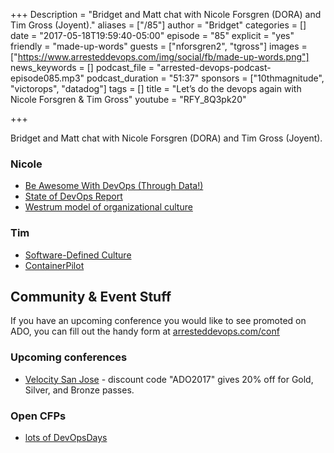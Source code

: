 +++
Description = "Bridget and Matt chat with Nicole Forsgren (DORA) and Tim Gross (Joyent)."
aliases = ["/85"]
author = "Bridget"
categories = []
date = "2017-05-18T19:59:40-05:00"
episode = "85"
explicit = "yes"
friendly = "made-up-words"
guests = ["nforsgren2", "tgross"]
images = ["https://www.arresteddevops.com/img/social/fb/made-up-words.png"]
news_keywords = []
podcast_file = "arrested-devops-podcast-episode085.mp3"
podcast_duration = "51:37"
sponsors = ["10thmagnitude", "victorops", "datadog"]
tags = []
title = "Let’s do the devops again with Nicole Forsgren & Tim Gross"
youtube = "RFY_8Q3pk20"

+++

Bridget and Matt chat with Nicole Forsgren (DORA) and Tim Gross (Joyent).

### Nicole
* [Be Awesome With DevOps (Through Data!)](https://gotochgo.com/2017/sessions/42)
* [State of DevOps Report](https://devops-research.com/research.html)
* [Westrum model of organizational culture](https://continuousdelivery.com/implementing/culture/)

### Tim
* [Software-Defined Culture](https://gotochgo.com/2017/sessions/43)
* [ContainerPilot](https://www.joyent.com/containerpilot)


## Community & Event Stuff

If you have an upcoming conference you would like to see promoted on ADO, you can fill out the handy form at [arresteddevops.com/conf](https://arresteddevops.com/conf)

### Upcoming conferences

- [Velocity San Jose](https://conferences.oreilly.com/velocity/vl-ca) - discount code "ADO2017" gives 20% off for Gold, Silver, and Bronze passes.

### Open CFPs

* [lots of DevOpsDays](https://devopsdays.org/speaking)

